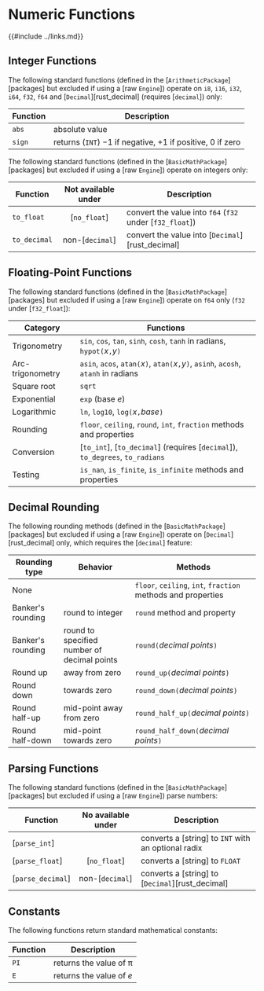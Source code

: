 Numeric Functions
================

{{#include ../links.md}}

Integer Functions
----------------

The following standard functions (defined in the [`ArithmeticPackage`][packages] but excluded if
using a [raw `Engine`]) operate on `i8`, `i16`, `i32`, `i64`, `f32`, `f64` and [`Decimal`][rust_decimal] (requires
[`decimal`]) only:

| Function | Description                                                          |
| -------- | -------------------------------------------------------------------- |
| `abs`    | absolute value                                                       |
| `sign`   | returns (`INT`) &minus;1 if negative, &plus;1 if positive, 0 if zero |

The following standard functions (defined in the [`BasicMathPackage`][packages] but excluded if using a [raw `Engine`])
operate on integers only:

| Function     | Not available under | Description                                              |
| ------------ | :-----------------: | -------------------------------------------------------- |
| `to_float`   |    [`no_float`]     | convert the value into `f64` (`f32` under [`f32_float`]) |
| `to_decimal` |   non-[`decimal`]   | convert the value into [`Decimal`][rust_decimal]         |


Floating-Point Functions
-----------------------

The following standard functions (defined in the [`BasicMathPackage`][packages] but excluded if using a [raw `Engine`])
operate on `f64` only (`f32` under [`f32_float`]):

| Category         | Functions                                                                                |
| ---------------- | ---------------------------------------------------------------------------------------- |
| Trigonometry     | `sin`, `cos`, `tan`, `sinh`, `cosh`, `tanh` in radians, `hypot(`_x_`,`_y_`)`             |
| Arc-trigonometry | `asin`, `acos`, `atan(`_x_`)`, `atan(`_x_`,`_y_`)`, `asinh`, `acosh`, `atanh` in radians |
| Square root      | `sqrt`                                                                                   |
| Exponential      | `exp` (base _e_)                                                                         |
| Logarithmic      | `ln`, `log10`, `log(`_x_`,`_base_`)`                                                     |
| Rounding         | `floor`, `ceiling`, `round`, `int`, `fraction` methods and properties                    |
| Conversion       | [`to_int`], [`to_decimal`] (requires [`decimal`]), `to_degrees`, `to_radians`            |
| Testing          | `is_nan`, `is_finite`, `is_infinite` methods and properties                              |


Decimal Rounding
----------------

The following rounding methods (defined in the [`BasicMathPackage`][packages] but excluded if using a [raw `Engine`])
operate on [`Decimal`][rust_decimal] only, which requires the [`decimal`] feature:

| Rounding type     | Behavior                                    | Methods                                                      |
| ----------------- | ------------------------------------------- | ------------------------------------------------------------ |
| None              |                                             | `floor`, `ceiling`, `int`, `fraction` methods and properties |
| Banker's rounding | round to integer                            | `round` method and property                                  |
| Banker's rounding | round to specified number of decimal points | `round(`_decimal points_`)`                                  |
| Round up          | away from zero                              | `round_up(`_decimal points_`)`                               |
| Round down        | towards zero                                | `round_down(`_decimal points_`)`                             |
| Round half-up     | mid-point away from zero                    | `round_half_up(`_decimal points_`)`                          |
| Round half-down   | mid-point towards zero                      | `round_half_down(`_decimal points_`)`                        |


Parsing Functions
-----------------

The following standard functions (defined in the [`BasicMathPackage`][packages] but excluded if using a [raw `Engine`])
parse numbers:

| Function          | No available under | Description                                         |
| ----------------- | :----------------: | --------------------------------------------------- |
| [`parse_int`]     |                    | converts a [string] to `INT` with an optional radix |
| [`parse_float`]   |    [`no_float`]    | converts a [string] to `FLOAT`                      |
| [`parse_decimal`] |  non-[`decimal`]   | converts a [string] to [`Decimal`][rust_decimal]    |


Constants
---------

The following functions return standard mathematical constants:

| Function | Description               |
| -------- | ------------------------- |
| `PI`     | returns the value of &pi; |
| `E`      | returns the value of _e_  |
